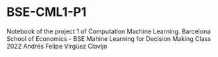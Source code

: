 # BSE-CML1-P1
Notebook of the project 1 of Computation Machine Learning.
Barcelona School of Economics - BSE
Mahine Learning for Decision Making Class 2022
Andrés Felipe Virgüez Clavijo

